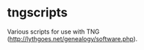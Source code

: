 tngscripts
==========

Various scripts for use with TNG (http://lythgoes.net/genealogy/software.php).
